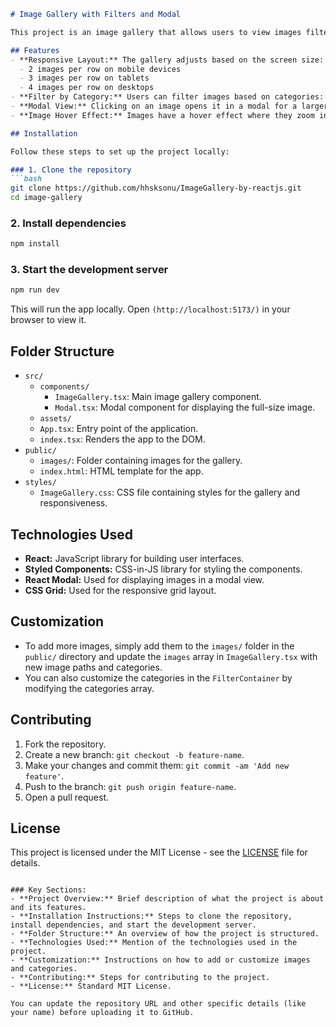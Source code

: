 ```markdown
# Image Gallery with Filters and Modal

This project is an image gallery that allows users to view images filtered by category (Nature, Tech, Art, or All). The images are displayed in a responsive grid layout with modals for viewing images in full size. It is built using React and Styled Components.

## Features
- **Responsive Layout:** The gallery adjusts based on the screen size:
  - 2 images per row on mobile devices
  - 3 images per row on tablets
  - 4 images per row on desktops
- **Filter by Category:** Users can filter images based on categories: Nature, Tech, Art, or view All images.
- **Modal View:** Clicking on an image opens it in a modal for a larger view.
- **Image Hover Effect:** Images have a hover effect where they zoom in slightly for better interaction.

## Installation

Follow these steps to set up the project locally:

### 1. Clone the repository
```bash
git clone https://github.com/hhsksonu/ImageGallery-by-reactjs.git
cd image-gallery
```

### 2. Install dependencies
```bash
npm install
```

### 3. Start the development server
```bash
npm run dev
```
This will run the app locally. Open `(http://localhost:5173/)` in your browser to view it.

## Folder Structure
- `src/`
  - `components/`
    - `ImageGallery.tsx`: Main image gallery component.
    - `Modal.tsx`: Modal component for displaying the full-size image.
  - `assets/`
  - `App.tsx`: Entry point of the application.
  - `index.tsx`: Renders the app to the DOM.
- `public/`
   - `images/`: Folder containing images for the gallery.
  - `index.html`: HTML template for the app.
- `styles/`
  - `ImageGallery.css`: CSS file containing styles for the gallery and responsiveness.

## Technologies Used
- **React:** JavaScript library for building user interfaces.
- **Styled Components:** CSS-in-JS library for styling the components.
- **React Modal:** Used for displaying images in a modal view.
- **CSS Grid:** Used for the responsive grid layout.

## Customization
- To add more images, simply add them to the `images/` folder in the `public/` directory and update the `images` array in `ImageGallery.tsx` with new image paths and categories.
- You can also customize the categories in the `FilterContainer` by modifying the categories array.

## Contributing
1. Fork the repository.
2. Create a new branch: `git checkout -b feature-name`.
3. Make your changes and commit them: `git commit -am 'Add new feature'`.
4. Push to the branch: `git push origin feature-name`.
5. Open a pull request.

## License
This project is licensed under the MIT License - see the [LICENSE](LICENSE) file for details.
```

### Key Sections:
- **Project Overview:** Brief description of what the project is about and its features.
- **Installation Instructions:** Steps to clone the repository, install dependencies, and start the development server.
- **Folder Structure:** An overview of how the project is structured.
- **Technologies Used:** Mention of the technologies used in the project.
- **Customization:** Instructions on how to add or customize images and categories.
- **Contributing:** Steps for contributing to the project.
- **License:** Standard MIT License.

You can update the repository URL and other specific details (like your name) before uploading it to GitHub.
